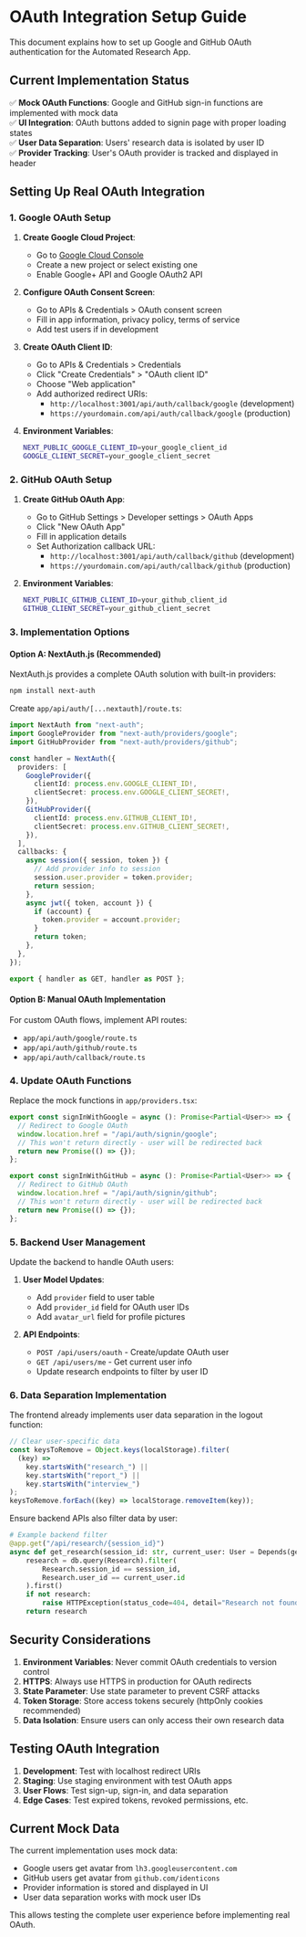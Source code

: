 # OAuth Integration Setup Guide

This document explains how to set up Google and GitHub OAuth authentication for the Automated Research App.

## Current Implementation Status

✅ **Mock OAuth Functions**: Google and GitHub sign-in functions are implemented with mock data  
✅ **UI Integration**: OAuth buttons added to signin page with proper loading states  
✅ **User Data Separation**: Users' research data is isolated by user ID  
✅ **Provider Tracking**: User's OAuth provider is tracked and displayed in header

## Setting Up Real OAuth Integration

### 1. Google OAuth Setup

1. **Create Google Cloud Project**:

   - Go to [Google Cloud Console](https://console.cloud.google.com/)
   - Create a new project or select existing one
   - Enable Google+ API and Google OAuth2 API

2. **Configure OAuth Consent Screen**:

   - Go to APIs & Credentials > OAuth consent screen
   - Fill in app information, privacy policy, terms of service
   - Add test users if in development

3. **Create OAuth Client ID**:

   - Go to APIs & Credentials > Credentials
   - Click "Create Credentials" > "OAuth client ID"
   - Choose "Web application"
   - Add authorized redirect URIs:
     - `http://localhost:3001/api/auth/callback/google` (development)
     - `https://yourdomain.com/api/auth/callback/google` (production)

4. **Environment Variables**:
   ```bash
   NEXT_PUBLIC_GOOGLE_CLIENT_ID=your_google_client_id
   GOOGLE_CLIENT_SECRET=your_google_client_secret
   ```

### 2. GitHub OAuth Setup

1. **Create GitHub OAuth App**:

   - Go to GitHub Settings > Developer settings > OAuth Apps
   - Click "New OAuth App"
   - Fill in application details
   - Set Authorization callback URL:
     - `http://localhost:3001/api/auth/callback/github` (development)
     - `https://yourdomain.com/api/auth/callback/github` (production)

2. **Environment Variables**:
   ```bash
   NEXT_PUBLIC_GITHUB_CLIENT_ID=your_github_client_id
   GITHUB_CLIENT_SECRET=your_github_client_secret
   ```

### 3. Implementation Options

#### Option A: NextAuth.js (Recommended)

NextAuth.js provides a complete OAuth solution with built-in providers:

```bash
npm install next-auth
```

Create `app/api/auth/[...nextauth]/route.ts`:

```typescript
import NextAuth from "next-auth";
import GoogleProvider from "next-auth/providers/google";
import GitHubProvider from "next-auth/providers/github";

const handler = NextAuth({
  providers: [
    GoogleProvider({
      clientId: process.env.GOOGLE_CLIENT_ID!,
      clientSecret: process.env.GOOGLE_CLIENT_SECRET!,
    }),
    GitHubProvider({
      clientId: process.env.GITHUB_CLIENT_ID!,
      clientSecret: process.env.GITHUB_CLIENT_SECRET!,
    }),
  ],
  callbacks: {
    async session({ session, token }) {
      // Add provider info to session
      session.user.provider = token.provider;
      return session;
    },
    async jwt({ token, account }) {
      if (account) {
        token.provider = account.provider;
      }
      return token;
    },
  },
});

export { handler as GET, handler as POST };
```

#### Option B: Manual OAuth Implementation

For custom OAuth flows, implement API routes:

- `app/api/auth/google/route.ts`
- `app/api/auth/github/route.ts`
- `app/api/auth/callback/route.ts`

### 4. Update OAuth Functions

Replace the mock functions in `app/providers.tsx`:

```typescript
export const signInWithGoogle = async (): Promise<Partial<User>> => {
  // Redirect to Google OAuth
  window.location.href = "/api/auth/signin/google";
  // This won't return directly - user will be redirected back
  return new Promise(() => {});
};

export const signInWithGitHub = async (): Promise<Partial<User>> => {
  // Redirect to GitHub OAuth
  window.location.href = "/api/auth/signin/github";
  // This won't return directly - user will be redirected back
  return new Promise(() => {});
};
```

### 5. Backend User Management

Update the backend to handle OAuth users:

1. **User Model Updates**:

   - Add `provider` field to user table
   - Add `provider_id` field for OAuth user IDs
   - Add `avatar_url` field for profile pictures

2. **API Endpoints**:
   - `POST /api/users/oauth` - Create/update OAuth user
   - `GET /api/users/me` - Get current user info
   - Update research endpoints to filter by user ID

### 6. Data Separation Implementation

The frontend already implements user data separation in the logout function:

```typescript
// Clear user-specific data
const keysToRemove = Object.keys(localStorage).filter(
  (key) =>
    key.startsWith("research_") ||
    key.startsWith("report_") ||
    key.startsWith("interview_")
);
keysToRemove.forEach((key) => localStorage.removeItem(key));
```

Ensure backend APIs also filter data by user:

```python
# Example backend filter
@app.get("/api/research/{session_id}")
async def get_research(session_id: str, current_user: User = Depends(get_current_user)):
    research = db.query(Research).filter(
        Research.session_id == session_id,
        Research.user_id == current_user.id
    ).first()
    if not research:
        raise HTTPException(status_code=404, detail="Research not found")
    return research
```

## Security Considerations

1. **Environment Variables**: Never commit OAuth credentials to version control
2. **HTTPS**: Always use HTTPS in production for OAuth redirects
3. **State Parameter**: Use state parameter to prevent CSRF attacks
4. **Token Storage**: Store access tokens securely (httpOnly cookies recommended)
5. **Data Isolation**: Ensure users can only access their own research data

## Testing OAuth Integration

1. **Development**: Test with localhost redirect URIs
2. **Staging**: Use staging environment with test OAuth apps
3. **User Flows**: Test sign-up, sign-in, and data separation
4. **Edge Cases**: Test expired tokens, revoked permissions, etc.

## Current Mock Data

The current implementation uses mock data:

- Google users get avatar from `lh3.googleusercontent.com`
- GitHub users get avatar from `github.com/identicons`
- Provider information is stored and displayed in UI
- User data separation works with mock user IDs

This allows testing the complete user experience before implementing real OAuth.
